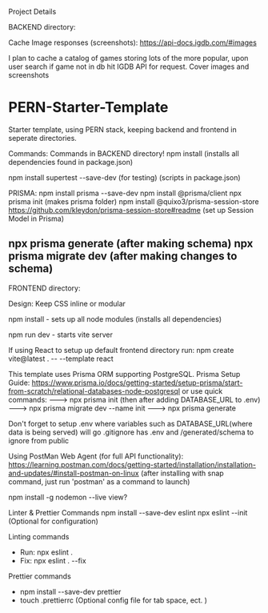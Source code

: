 Project Details


BACKEND directory:

Cache Image responses (screenshots): https://api-docs.igdb.com/#images

I plan to cache a catalog of games storing lots of the more popular,
upon user search if game not in db hit IGDB API for request. Cover images and screenshots 






# PERN-Starter-Template
Starter template, using PERN stack, keeping backend and frontend in seperate directories. 


Commands:
Commands in BACKEND directory!
npm install (installs all dependencies found in package.json)

npm install supertest --save-dev (for testing) (scripts in package.json)


PRISMA:
npm install prisma --save-dev
npm install @prisma/client
npx prisma init  (makes prisma folder)
npm install @quixo3/prisma-session-store  https://github.com/kleydon/prisma-session-store#readme   (set up Session Model in Prisma) 


npx prisma generate (after making schema)
npx prisma migrate dev (after making changes to schema)
 ----------------------------------------------------------------------
FRONTEND directory:

Design: Keep CSS inline or modular

npm install - sets up all node modules (installs all dependencies)

npm run dev - starts vite server

If using React to setup up default frontend directory run: 
npm create vite@latest . -- --template react


This template uses Prisma ORM supporting PostgreSQL. 
Prisma Setup Guide: https://www.prisma.io/docs/getting-started/setup-prisma/start-from-scratch/relational-databases-node-postgresql 
or use quick commands: 
 ---> npx prisma init  (then after adding DATABASE_URL to .env)  ---> npx prisma migrate dev --name init  ---> npx prisma generate

Don't forget to setup .env where variables such as DATABASE_URL(where data is being served) will go
.gitignore has .env and /generated/schema to ignore from public 

Using PostMan Web Agent (for full API functionality): https://learning.postman.com/docs/getting-started/installation/installation-and-updates/#install-postman-on-linux   (after installing with snap command, just run 'postman' as a command to launch)

npm install -g nodemon --live view? 

Linter & Prettier Commands
npm install --save-dev eslint
npx eslint --init   (Optional for configuration)  

Linting commands
- Run: npx eslint .
- Fix: npx eslint . --fix

Prettier commands
- npm install --save-dev prettier
- touch .prettierrc  (Optional config file for tab space, ect. )